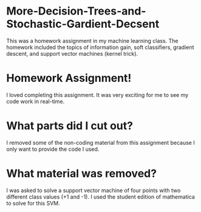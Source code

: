 # More-Decision-Trees-and-Stochastic-Gardient-Decsent
This was a homework assignment in my machine learning class. The homework included the topics of information gain, soft classifiers, gradient descent, and support vector machines (kernel trick). 

# Homework Assignment!
I loved completing this assignment. It was very exciting for me to see my code work in real-time.

# What parts did I cut out?
I removed some of the non-coding material from this assignment because I only want to provide the code I used. 

# What material was removed?
I was asked to solve a support vector machine of four points with two different class values (+1 and -1). I used the student edition of mathematica to solve for this SVM. 
